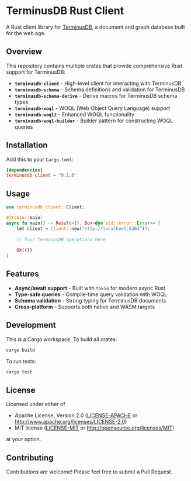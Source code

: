 # TerminusDB Rust Client

A Rust client library for [TerminusDB](https://terminusdb.com/), a document and
graph database built for the web age.

## Overview

This repository contains multiple crates that provide comprehensive Rust support
for TerminusDB:

- **`terminusdb-client`** - High-level client for interacting with TerminusDB
- **`terminusdb-schema`** - Schema definitions and validation for TerminusDB
- **`terminusdb-schema-derive`** - Derive macros for TerminusDB schema types
- **`terminusdb-woql`** - WOQL (Web Object Query Language) support
- **`terminusdb-woql2`** - Enhanced WOQL functionality
- **`terminusdb-woql-builder`** - Builder pattern for constructing WOQL queries

## Installation

Add this to your `Cargo.toml`:

```toml
[dependencies]
terminusdb-client = "0.1.0"
```

## Usage

```rust
use terminusdb_client::Client;

#[tokio::main]
async fn main() -> Result<(), Box<dyn std::error::Error>> {
    let client = Client::new("http://localhost:6363")?;
    
    // Your TerminusDB operations here
    
    Ok(())
}
```

## Features

- **Async/await support** - Built with `tokio` for modern async Rust
- **Type-safe queries** - Compile-time query validation with WOQL
- **Schema validation** - Strong typing for TerminusDB documents
- **Cross-platform** - Supports both native and WASM targets

## Development

This is a Cargo workspace. To build all crates:

```bash
cargo build
```

To run tests:

```bash
cargo test
```

## License

Licensed under either of

- Apache License, Version 2.0 ([LICENSE-APACHE](LICENSE-APACHE) or
  http://www.apache.org/licenses/LICENSE-2.0)
- MIT license ([LICENSE-MIT](LICENSE-MIT) or http://opensource.org/licenses/MIT)

at your option.

## Contributing

Contributions are welcome! Please feel free to submit a Pull Request.
